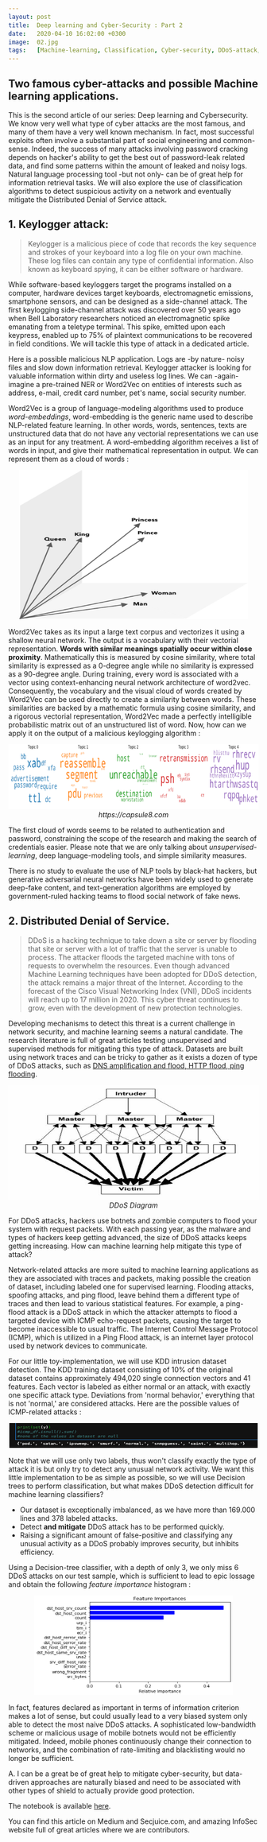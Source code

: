 ```yaml
---
layout: post
title:  Deep learning and Cyber-Security : Part 2
date:   2020-04-10 16:02:00 +0300
image:  02.jpg
tags:   [Machine-learning, Classification, Cyber-security, DDoS-attack, Natural-language-processing]
---
```


## Two famous cyber-attacks and possible Machine learning applications.

This is the second article of our series: Deep learning and Cybersecurity. We know very well what type of cyber attacks are the most famous, and many of them have a very well known mechanism. In fact, most successful exploits often involve a substantial part of social engineering and common-sense. Indeed, the success of many attacks involving password cracking depends on hacker's ability to get the best out of password-leak related data, and find some patterns within the amount of leaked and noisy logs. Natural language processing tool -but not only- can be of great help for information retrieval tasks. We will also explore the use of classification algorithms to detect suspicious activity on a network and eventually mitigate the Distributed Denial of Service attack. 

## 1. Keylogger attack: 

> Keylogger is a malicious piece of code that records the key sequence and strokes of your keyboard into a log file on your own machine. These log files can contain any type of confidential information. Also known as keyboard spying, it can be either software or hardware. 

While software-based keyloggers target the programs installed on a computer, hardware devices target keyboards, electromagnetic emissions, smartphone sensors, and can be designed as a side-channel attack. The first keylogging side-channel attack was discovered over 50 years ago when Bell Laboratory researchers noticed an electromagnetic spike emanating from a teletype terminal. This spike, emitted upon each keypress, enabled up to 75% of plaintext communications to be recovered in field conditions. We will tackle this type of attack in a dedicated article.

Here is a possible malicious NLP application. Logs are -by nature- noisy files and slow down information retrieval. Keylogger attacker is looking for valuable information within dirty and useless log lines. We can -again- imagine a pre-trained NER or Word2Vec on entities of interests such as address, e-mail, credit card number, pet's name, social security number. 

Word2Vec is a group of language-modeling algorithms used to produce *word-embeddings*, word-embedding is the generic name used to describe NLP-related feature learning. In other words, words, sentences, texts are unstructured data that do not have any vectorial representations we can use as an input for any treatment. A word-embedding algorithm receives a list of words in input, and give their mathematical representation in output. We can represent them as a cloud of words :

<p align="center">
  <img width="460" height="300" src="/img/vector.png">
</p>

Word2Vec takes as its input a large text corpus and vectorizes it using a shallow neural network. The output is a vocabulary with their vectorial representation. **Words with similar meanings spatially occur within close proximity**. Mathematically this is measured by cosine similarity, where total similarity is expressed as a 0-degree angle while no similarity is expressed as a 90-degree angle. During training, every word is associated with a vector using context-enhancing neural network architecture of word2vec. Consequently, the vocabulary and the visual cloud of words created by Word2Vec can be used directly to create a similarity between words. These similarities are backed by a mathematic formula using cosine similarity, and a rigorous vectorial representation, Word2Vec made a perfectly intelligible probabilistic matrix out of an unstructured list of word. Now, how can we apply it on the output of a malicious keylogging algorithm :

<p align="center">
  <img width="560" height="130" src="/img/cloud.png">
  <em>https://capsule8.com</em>
</p>

The first cloud of words seems to be related to authentication and password, constraining the scope of the research and making the search of credentials easier. Please note that we are only talking about *unsupervised-learning*, deep language-modeling tools, and simple similarity measures.

There is no study to evaluate the use of NLP tools by black-hat hackers, but generative adversarial neural networks have been widely used to generate deep-fake content, and text-generation algorithms are employed by government-ruled hacking teams to flood social network of fake news.

   
## 2. Distributed Denial of Service. 

> DDoS is a hacking technique to take down a site or server by flooding that site or server with a lot of traffic that the server is unable to process. The attacker floods the targeted machine with tons of requests to overwhelm the resources. Even though advanced Machine Learning techniques have been adopted for DDoS detection, the attack remains a major threat of the Internet. According to the forecast of the Cisco Visual Networking Index (VNI), DDoS incidents will reach up to 17 million in 2020. This cyber threat continues to grow, even with the development of new protection technologies. 

Developing mechanisms to detect this threat is a current challenge in network security, and machine learning seems a natural candidate. The research literature is full of great articles testing unsupervised and supervised methods for mitigating this type of attack. Datasets are built using network traces and can be tricky to gather as it exists a dozen of type of DDoS attacks, such as [DNS amplification and flood, HTTP flood, ping flooding](https://www.cpomagazine.com/cyber-security/ddos-attack-glossary-top-12-attack-vectors/).

<p align="center">
  <img width="560" height="230" src="/img/ddos.jpg">
  <em>DDoS Diagram</em>
</p>

For DDoS attacks, hackers use botnets and zombie computers to flood your system with request packets. With each passing year, as the malware and types of hackers keep getting advanced, the size of DDoS attacks keeps getting increasing. How can machine learning help mitigate this type of attack?

Network-related attacks are more suited to machine learning applications as they are associated with traces and packets, making possible the creation of dataset, including labeled one for supervised learning. Flooding attacks, spoofing attacks, and ping flood, leave behind them a different type of traces and then lead to various statistical features. For example, a ping-flood attack is a DDoS attack in which the attacker attempts to flood a targeted device with ICMP echo-request packets, causing the target to become inaccessible to usual traffic. The Internet Control Message Protocol (ICMP), which is utilized in a Ping Flood attack, is an internet layer protocol used by network devices to communicate. 

For our little toy-implementation, we will use KDD intrusion dataset detection. The KDD training dataset consisting of 10% of the original dataset contains approximately 494,020 single connection vectors and 41 features. Each vector is labeled as either normal or an attack, with exactly one specific attack type. Deviations from 'normal behavior,' everything that is not 'normal,' are considered attacks. Here are the possible values of ICMP-related attacks  :

<p align="center">
  <img width="500" height="50" src="/img/type.png">
</p>

Note that we will use only two labels, thus won't classify exactly the type of attack it is but only try to detect any unusual network activity. We want this little implementation to be as simple as possible, so we will use Decision trees to perform classification, but what makes DDoS detection difficult for machine learning classifiers? 

* Our dataset is exceptionally imbalanced, as we have more than 169.000 lines and 378 labeled attacks. 
* Detect **and mitigate** DDoS attack has to be performed quickly.
* Raising a significant amount of false-positive and classifying any unusual activity as a DDoS probably improves security, but inhibits efficiency.

Using a Decision-tree classifier, with a depth of only 3, we only miss 6 DDoS attacks on our test sample, which is sufficient to lead to epic lossage and obtain the following *feature importance* histogram :

<p align="center">
  <img width="400" height="200" src="/img//feature.png">
</p>

In fact, features declared as important in terms of information criterion makes a lot of sense, but could usually lead to a very biased system only able to detect the most naive DDoS attacks. A sophisticated low-bandwidth scheme or malicious usage of mobile botnets would not be efficiently mitigated. Indeed, mobile phones continuously change their connection to networks, and the combination of rate-limiting and blacklisting would no longer be sufficient. 

A. I can be a great be of great help to mitigate cyber-security, but data-driven approaches are naturally biased and need to be associated with other types of shield to actually provide good protection.

The notebook is available [here](https://github.com/quantrack/qt_blog-ddos_article).

You can find this article on Medium and Secjuice.com, and amazing InfoSec website full of great articles where we are contributors.
